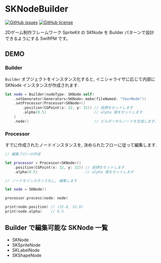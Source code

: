 # SKNodeBuilder

[![GitHub issues](https://img.shields.io/github/issues/rrbox/SKNodeBuilder)](https://github.com/rrbox/SKNodeBuilder/issues)
[![GitHub license](https://img.shields.io/github/license/rrbox/SKNodeBuilder)](https://github.com/rrbox/SKNodeBuilder/blob/main/LICENSE)

2Dゲーム制作フレームワーク SpriteKit の SKNode を Builder パターンで設計できるようにする SwiftPM です。

## DEMO

### Builder

`Builder` オブジェクトをインスタンス化すると, イニシャライザに応じて内部に SKNode インスタンスが作成されます.

```swift
let node = Builder(nodeType: SKNode.self)
    .setGenerator(Generators<SKNode>.make(fileNamed: "YourNode"))
    .setProcessor(Processor<SKNode>()
        .position(CGPoint(x: 32, y: 32)) // 座標をセットします
        .alpha(0.5)                      // alpha 値をセットします
    )
    .node()                              // ビルダーからノードを生成します.
```

### Processor

すでに作成されたノードインスタンスを, 決められたフローに従って編集します.

```swift
// 編集フローの作成

let processor = Processor<SKNode>()
    .position(CGPoint(x: 32, y: 32)) // 座標をセットします
    .alpha(0.5)                      // alpha 値をセットします
```

```swift
// ノードをインスタンス化し, 編集します

let node = SKNode()

processor.process(node: node)

print(node.position) // (32.0, 32.0)
print(node.alpha)    // 0.5

```

## Builder で編集可能な SKNode 一覧
- SKNode
- SKSpriteNode
- SKLabelNode
- SKShapeNode
